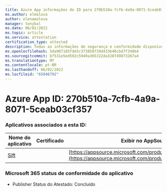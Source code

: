 ```yaml
---
title: Azure App informações de ID para 270b510a-7cfb-4a9a-8071-5ceab03cf357
ms.author: elmalova
author: elenamalova
manager: tonybal
ms.date: 06/01/2022
ms.topic: article
ms.service: attestation
certification_type: attested
description: Todas as informações de segurança e conformidade disponíveis para 270b510a-7cfb-4a9a-8071-5ceab03cf357.
ms.openlocfilehash: 5da907185fde5c373858739d433b40cbd7f349b4
ms.sourcegitcommit: bf531e5ed502c5940a365322da320749873267a4
ms.translationtype: MT
ms.contentlocale: pt-BR
ms.lasthandoff: 06/02/2022
ms.locfileid: "65846792"
---
```

# <a name="azure-app-id-270b510a-7cfb-4a9a-8071-5ceab03cf357"></a>Azure App ID: 270b510a-7cfb-4a9a-8071-5ceab03cf357


### <a name="apps-associated-with-this-id"></a>Aplicativos associados a esta ID:
| **Nome do aplicativo** | **Certificado** | **Exibir no AppSource** |
|--------------|---------------|-----------------------|
| [Sift](../forward/WA200002545.md) |  | [https://appsource.microsoft.com/product/office/WA200002545](https://appsource.microsoft.com/product/office/WA200002545) |

### <a name="microsoft-365-app-compliance-status"></a>Microsoft 365 status de conformidade do aplicativo
- Publisher Status do Atestado: Concluído
